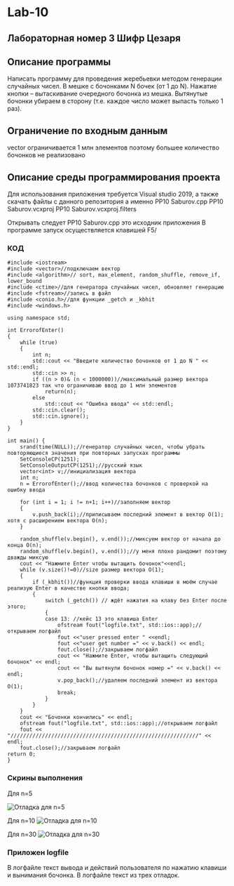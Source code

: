 # Lab-10
## Лабораторная номер 3 Шифр Цезаря
## Описание программы
Написать программу для проведения жеребьевки методом генерации случайных чисел.
В мешке с бочонками N бочек (от 1 до N).
Нажатие кнопки – вытаскивание очередного бочонка из мешка.
Вытянутые бочонки убираем в сторону (т.е. каждое число может выпасть только 1 раз).
## Ограничение по входным данным
vector ограничивается 1 млн элементов поэтому большее количество бочонков не реализовано
## Описание среды программирования проекта 
Для использования приложения требуется Visual studio 2019, а также скачать файлы с данного репозитория а именно
PP10 Saburov.cpp
PP10 Saburov.vcxproj
PP10 Saburov.vcxproj.filters

Открывать следует PP10 Saburov.cpp это исходник приложения
В программе запуск осуществляется клавишей F5/
### КОД
```
#include <iostream>
#include <vector>//подключаем вектор
#include <algorithm>// sort, max_element, random_shuffle, remove_if, lower_bound 
#include <ctime>//для генератора случайных чисел, обновляет генерацию
#include <fstream>//запись в файл 
#include <conio.h>//для функции _getch и _kbhit 
#include <windows.h>

using namespace std;

int ErrorofEnter()
{
    while (true)
    {
        int n;
        std::cout << "Введите количество бочонков от 1 до N " << std::endl;
        std::cin >> n;
        if ((n > 0)& (n < 1000000))//максимальный размер вектора 1073741823 так что ограничиваю ввод до 1 млн элементов
            return(n);
        else
            std::cout << "Ошибка ввода" << std::endl;
        std::cin.clear();
        std::cin.ignore();
    }
}

int main() {
    srand(time(NULL));//генератор случайных чисел, чтобы убрать повторяющиеся значения при повторных запусках программы
    SetConsoleCP(1251);
    SetConsoleOutputCP(1251);//русский язык
    vector<int> v;//инициализация вектора
    int n;
    n = ErrorofEnter();//ввод количества бочонков с проверкой на ошибку ввода

    for (int i = 1; i != n+1; i++)//заполняем вектор
    {
        v.push_back(i);//приписываем последний элемент в вектор O(1); хотя с расширением вектора O(n);
    }

    random_shuffle(v.begin(), v.end());//миксуем вектор от начала до конца O(n);
    random_shuffle(v.begin(), v.end());//у меня плохо рандомит поэтому дважды миксую 
    cout << "Нажмите Enter чтобы вытащить бочонок"<<endl;
    while (v.size()!=0)//size размер вектора O(1);
    {
        if (_kbhit())//функция проверки ввода клавиши в моём случае реализую Enter в качестве кнопки ввода;
        {
            switch (_getch()) // ждёт нажатия на клаву без Enter после этого;
            {
            case 13: //кейс 13 это клавиша Enter
                ofstream fout("logfile.txt", std::ios::app);//открываем логфайл
                fout <<"user pressed enter " <<endl;
                fout <<"user get number =" << v.back() << endl;
                fout.close();//закрываем логфайл
                cout << "Нажмите Enter, чтобы вытащить следующий бочонок" << endl;
                cout << "Вы вытянули бочонок номер =" << v.back() << endl;
                v.pop_back();//удаляем последний элемент из вектора O(1);
                break;
            }
        } 
    }
    cout << "Бочонки кончились" << endl;
    ofstream fout("logfile.txt", std::ios::app);//открываем логфайл
    fout << "////////////////////////////////////////////////////////////" << endl;
    fout.close();//закрываем логфайл
return 0;
}
```
### Скрины выполнения 
Для n=5

![Отладка для n=5](https://user-images.githubusercontent.com/90544365/146983080-bb6f669f-a328-418a-9ba5-39456e7ede95.jpg)

Для n=10
![Отладка для n=10](https://user-images.githubusercontent.com/90544365/146983144-8dd8f334-a3d6-4cbc-af50-d0e488e3a583.jpg)

Для n=30
![Отладка для n=30](https://user-images.githubusercontent.com/90544365/146983171-29da778a-17b4-4682-84d8-c3f44f56777f.jpg)

### Приложен logfile
В логфайле текст вывода и действий пользователя по нажатию клавиши и вынимания бочонка.
В логфайле текст из трех отладок.
